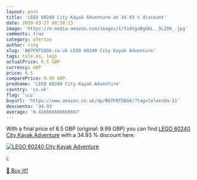 ```yaml
---
layout: post
title: 'LEGO 60240 City Kayak Adventure at 34.93 % discount'
date: 2020-03-27 08:50:13
image: 'https://m.media-amazon.com/images/I/514tgaBgGKL._SL200_.jpg'
comments: true
category: ofertas
author: ring
slug: 'B07FNTSDG6-co.uk LEGO 60240 City Kayak Adventure'
tags: tole.es, lego
actualPrice: 6.5 GBP
currency: GBP
price: 6.5
comparePrice: 9.99 GBP
prodname: 'LEGO 60240 City Kayak Adventure'
country: 'co.uk'
flag: '🇬🇧'
buyurl: 'https://www.amazon.co.uk/dp/B07FNTSDG6/?tag=tolees0a-21'
descuento: '34.93'
average: '6.416666666666667'
---
```


With a final price of 6.5 GBP (original: 9.99 GBP) you can find [LEGO 60240 City Kayak Adventure](https://www.amazon.co.uk/dp/B07FNTSDG6/?tag=tolees0a-21) with a  34.93 % discount here:

[![LEGO 60240 City Kayak Adventure](https://m.media-amazon.com/images/I/514tgaBgGKL._SL200_.jpg)](https://www.amazon.co.uk/dp/B07FNTSDG6/?tag=tolees0a-21)

ℹ️:


[🛒 Buy it!!](https://www.amazon.co.uk/dp/B07FNTSDG6/?tag=tolees0a-21)
